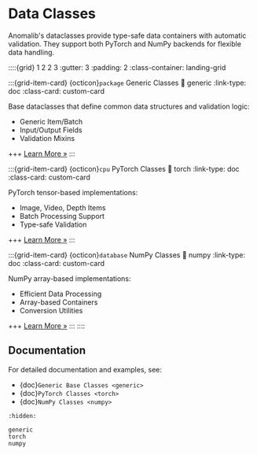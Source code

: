 # Data Classes

Anomalib's dataclasses provide type-safe data containers with automatic validation. They support both PyTorch and NumPy backends for flexible data handling.

::::{grid} 1 2 2 3
:gutter: 3
:padding: 2
:class-container: landing-grid

:::{grid-item-card} {octicon}`package` Generic Classes
:link: generic
:link-type: doc
:class-card: custom-card

Base dataclasses that define common data structures and validation logic:

- Generic Item/Batch
- Input/Output Fields
- Validation Mixins

+++
[Learn More »](generic)
:::

:::{grid-item-card} {octicon}`cpu` PyTorch Classes
:link: torch
:link-type: doc
:class-card: custom-card

PyTorch tensor-based implementations:

- Image, Video, Depth Items
- Batch Processing Support
- Type-safe Validation

+++
[Learn More »](torch)
:::

:::{grid-item-card} {octicon}`database` NumPy Classes
:link: numpy
:link-type: doc
:class-card: custom-card

NumPy array-based implementations:

- Efficient Data Processing
- Array-based Containers
- Conversion Utilities

+++
[Learn More »](numpy)
:::
::::

## Documentation

For detailed documentation and examples, see:

- {doc}`Generic Base Classes <generic>`
- {doc}`PyTorch Classes <torch>`
- {doc}`NumPy Classes <numpy>`

```{toctree}
:hidden:

generic
torch
numpy
```
